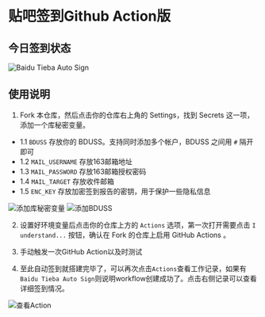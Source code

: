 # 贴吧签到Github Action版

## 今日签到状态

![Baidu Tieba Auto Sign](https://github.com/gwtak/TieBaSign/workflows/Baidu%20Tieba%20Auto%20Sign/badge.svg)

## 使用说明

1. Fork 本仓库，然后点击你的仓库右上角的 Settings，找到 Secrets 这一项，添加一个库秘密变量。

- 1.1 `BDUSS` 存放你的 BDUSS。支持同时添加多个帐户，BDUSS 之间用 `#` 隔开即可
- 1.2 `MAIL_USERNAME` 存放163邮箱地址
- 1.3 `MAIL_PASSWORD` 存放163邮箱授权密码
- 1.4 `MAIL_TARGET` 存放收件邮箱
- 1.5 `ENC_KEY` 存放加密签到报告的密钥，用于保护一些隐私信息

![添加库秘密变量](/img/new_repository_secret.png)
![添加BDUSS](/img/add_BDUSS.png)

2. 设置好环境变量后点击你的仓库上方的 `Actions` 选项，第一次打开需要点击 `I understand...` 按钮，确认在 Fork 的仓库上启用 GitHub Actions 。

3. 手动触发一次GitHub Action以及时测试

4. 至此自动签到就搭建完毕了，可以再次点击`Actions`查看工作记录，如果有`Baidu Tieba Auto Sign`则说明workflow创建成功了。点击右侧记录可以查看详细签到情况。

![查看Action](/img/check.png)



